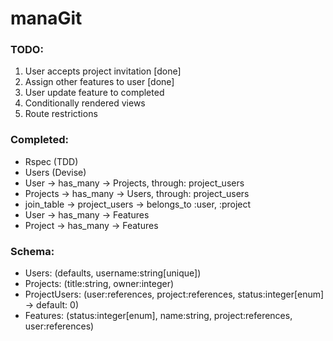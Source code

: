 # manaGit

### TODO:
1. User accepts project invitation [done]
2. Assign other features to user [done]
3. User update feature to completed
4. Conditionally rendered views
5. Route restrictions

### Completed:
* Rspec (TDD)
* Users (Devise)
* User -> has_many -> Projects, through: project_users
* Projects -> has_many -> Users, through: project_users
* join_table -> project_users -> belongs_to :user, :project
* User -> has_many -> Features
* Project -> has_many -> Features

### Schema:
* Users: (defaults, username:string[unique])
* Projects: (title:string, owner:integer)
* ProjectUsers: (user:references, project:references, status:integer[enum] -> default: 0)
* Features: (status:integer[enum], name:string, project:references, user:references)
